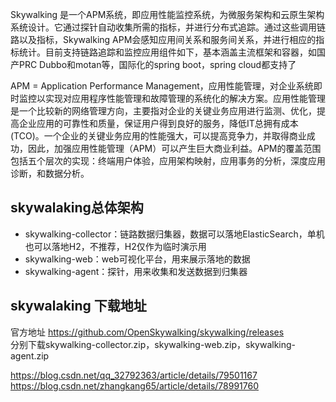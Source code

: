 Skywalking 是一个APM系统，即应用性能监控系统，为微服务架构和云原生架构系统设计。它通过探针自动收集所需的指标，并进行分布式追踪。通过这些调用链路以及指标，Skywalking APM会感知应用间关系和服务间关系，并进行相应的指标统计。目前支持链路追踪和监控应用组件如下，基本涵盖主流框架和容器，如国产PRC Dubbo和motan等，国际化的spring boot，spring cloud都支持了  

APM = Application Performance Management，应用性能管理，对企业系统即时监控以实现对应用程序性能管理和故障管理的系统化的解决方案。应用性能管理是一个比较新的网络管理方向，主要指对企业的关键业务应用进行监测、优化，提高企业应用的可靠性和质量，保证用户得到良好的服务，降低IT总拥有成本(TCO)。一个企业的关键业务应用的性能强大，可以提高竞争力，并取得商业成功，因此，加强应用性能管理（APM）可以产生巨大商业利益。APM的覆盖范围包括五个层次的实现：终端用户体验，应用架构映射，应用事务的分析，深度应用诊断，和数据分析。  

## skywalaking总体架构
* skywalking-collector：链路数据归集器，数据可以落地ElasticSearch，单机也可以落地H2，不推荐，H2仅作为临时演示用
* skywalking-web：web可视化平台，用来展示落地的数据
* skywalking-agent：探针，用来收集和发送数据到归集器

## skywalaking 下载地址
官方地址  https://github.com/OpenSkywalking/skywalking/releases  
分别下载skywalking-collector.zip，skywalking-web.zip，skywalking-agent.zip 


https://blog.csdn.net/qq_32792363/article/details/79501167
https://blog.csdn.net/zhangkang65/article/details/78991760
